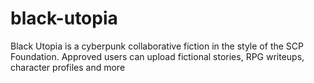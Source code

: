# black-utopia
Black Utopia is a cyberpunk collaborative fiction in the style of the SCP Foundation. Approved users can upload fictional stories, RPG writeups, character profiles and more
